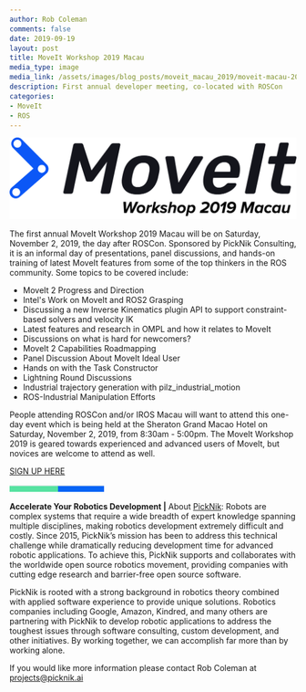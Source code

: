 ```yaml
---
author: Rob Coleman
comments: false
date: 2019-09-19
layout: post
title: MoveIt Workshop 2019 Macau
media_type: image
media_link: /assets/images/blog_posts/moveit_macau_2019/moveit-macau-2019-logo.png
description: First annual developer meeting, co-located with ROSCon
categories:
- MoveIt
- ROS
---
```


[//]: # (Image References)
[line]: /assets/images/blog_posts/line.png

<p align="center"><img src="/assets/images/blog_posts/moveit_macau_2019/moveit-macau-2019-logo.png" alt="Moveit Macau 2019"></p>

The first annual MoveIt Workshop 2019 Macau will be on Saturday, November 2, 2019, the day after ROSCon. Sponsored by PickNik Consulting, it is an informal day of presentations, panel discussions, and hands-on training of latest MoveIt features from some of the top thinkers in the ROS community. Some topics to be covered include:

* MoveIt 2 Progress and Direction	
* Intel's Work on MoveIt and ROS2 Grasping
* Discussing a new Inverse Kinematics plugin API to support constraint-based solvers and velocity IK
* Latest features and research in OMPL and how it relates to MoveIt	
* Discussions on what is hard for newcomers?	
* MoveIt 2 Capabilities Roadmapping	
* Panel Discussion About MoveIt Ideal User	
* Hands on with the Task Constructor	
* Lightning Round Discussions
* Industrial trajectory generation with pilz_industrial_motion	
* ROS-Industrial Manipulation Efforts

People attending ROSCon and/or IROS Macau will want to attend this one-day event which is being held at the Sheraton Grand Macao Hotel on Saturday, November 2, 2019, from 8:30am - 5:00pm. The MoveIt Workshop 2019 is geared towards experienced and advanced users of MoveIt, but novices are welcome to attend as well.

[SIGN UP HERE](https://docs.google.com/forms/d/e/1FAIpQLSfcTizP3zP8n2Yetnfq0Arwp_waTX1rq-dFpfvxcX1uP4M80w/viewform)

![line]

**Accelerate Your Robotics Development |** 
About [PickNik](https://picknik.ai/):  Robots are complex systems that require a wide breadth of expert knowledge spanning multiple disciplines, making robotics development extremely difficult and costly. Since 2015, PickNik’s mission has been to address this technical challenge while dramatically reducing development time for advanced robotic applications. To achieve this, PickNik supports and collaborates with the worldwide open source robotics movement, providing companies with cutting edge research and barrier-free open source software.

PickNik is rooted with a strong background in robotics theory combined with applied software experience to provide unique solutions. Robotics companies including Google, Amazon, Kindred, and many others are partnering with PickNik to develop robotic applications to address the toughest issues through software consulting, custom development, and other initiatives. By working together,  we can accomplish far more than by working alone.

If you would like more information please contact Rob Coleman at [projects@picknik.ai](mailto:projects@picknik.ai) 

